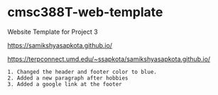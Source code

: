 # cmsc388T-web-template

Website Template for Project 3

https://samikshyasapkota.github.io/

https://terpconnect.umd.edu/~ssapkota/samikshyasapkota.github.io/


    1. Changed the header and footer color to blue.
    2. Added a new paragraph after hobbies
    3. Added a google link at the footer
